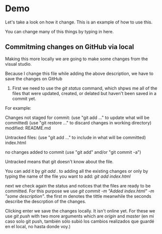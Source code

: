 # Demo

Let's take a look on how it change.
This is an example of how to use this.

You can change many of this things by typing in here.


## Commitming changes on GitHub via local

Making this more locally we are going to make some changes from the visual studio. 

Because I change this file while adding the above description, we have to save the changes on GitHub

1. First we need to use the _git status_ command, which shpws me all of the files that were updated, created, or delated but haven't been saved in a commit yet.

For example:

Changes not staged for commit:
  (use "git add <file>..." to update what will be committed)
  (use "git restore <file>..." to discard changes in working directory)
        modified:   README.md

Untracked files:
  (use "git add <file>..." to include in what will be committed)
        index.html

no changes added to commit (use "git add" and/or "git commit -a")

Untracked means that git doesn't know about the file.

You can add it by _git add ._ to adding all the existing changes or only by typing the name of the file you want to add: _git add index.html_

next we check again the status and notices that the files are ready to be committed. For this purpose we use _git commit -m "Added index.html" -m "some description"_. the first m denotes the tittle meanwhile the seconds describe the descrption of the changes. 

Clicking enter we save the changes locally. It isn't online yet. For these we use _git push_ with two more arguments which are _origin_ and _master_ (en mi caso solo git push, también sólo subió los cambios realizados que guardé en el local, no hasta donde voy.)
